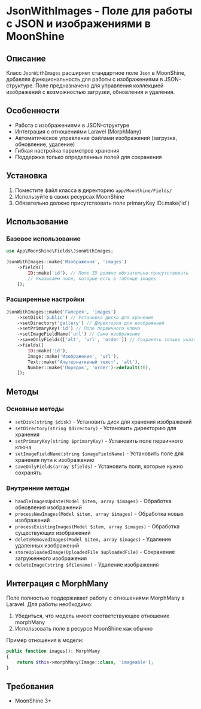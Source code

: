 # JsonWithImages - Поле для работы с JSON и изображениями в MoonShine

## Описание

Класс `JsonWithImages` расширяет стандартное поле `Json` в MoonShine, добавляя функциональность для работы с изображениями в JSON-структуре. Поле предназначено для управления коллекцией изображений с возможностью загрузки, обновления и удаления.

## Особенности

- Работа с изображениями в JSON-структуре
- Интеграция с отношениями Laravel (MorphMany)
- Автоматическое управление файлами изображений (загрузка, обновление, удаление)
- Гибкая настройка параметров хранения
- Поддержка только определенных полей для сохранения

## Установка

1. Поместите файл класса в директорию `app/MoonShine/Fields/`
2. Используйте в своих ресурсах MoonShine
3. Обязательно должно присутствовать поле primaryKey ID::make('id')

## Использование

### Базовое использование

```php
use App\MoonShine\Fields\JsonWithImages;

JsonWithImages::make('Изображения', 'images')
    ->fields([
        ID::make('id'), // Поле ID должно обязательно присутствовать
        // Указываем поля, которые есть в таблице images
    ]);
```

### Расширенные настройки

```php
JsonWithImages::make('Галерея', 'images')
    ->setDisk('public') // Установка диска для хранения
    ->setDirectory('gallery') // Директория для изображений
    ->setPrimaryKey('id') // Поле первичного ключа
    ->setImageFieldName('url') // Само изображение
    ->saveOnlyFields(['alt', 'url', 'order']) // Сохранять только указанные поля
    ->fields([
        ID::make('id'),
        Image::make('Изображение', 'url'),
        Text::make('Альтернативный текст', 'alt'),
        Number::make('Порядок', 'order')->default(10),
    ]);
```

## Методы

### Основные методы

- `setDisk(string $disk)` - Установить диск для хранения изображений
- `setDirectory(string $directory)` - Установить директорию для хранения
- `setPrimaryKey(string $primaryKey)` - Установить поле первичного ключа
- `setImageFieldName(string $imageFieldName)` - Установить поле для хранения пути к изображению
- `saveOnlyFields(array $fields)` - Установить поля, которые нужно сохранять

### Внутренние методы

- `handleImagesUpdate(Model $item, array $images)` - Обработка обновления изображений
- `processNewImages(Model $item, array $images)` - Обработка новых изображений
- `processExistingImages(Model $item, array $images)` - Обработка существующих изображений
- `deleteRemovedImages(Model $item, array $images)` - Удаление удаленных изображений
- `storeUploadedImage(UploadedFile $uploadedFile)` - Сохранение загруженного изображения
- `deleteImage(string $filename)` - Удаление изображения

## Интеграция с MorphMany

Поле полностью поддерживает работу с отношениями MorphMany в Laravel. Для работы необходимо:

1. Убедиться, что модель имеет соответствующее отношение morphMany
2. Использовать поле в ресурсе MoonShine как обычно

Пример отношения в модели:

```php
public function images(): MorphMany
{
    return $this->morphMany(Image::class, 'imageable');
}
```

## Требования

- MoonShine 3+
